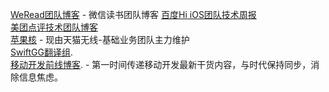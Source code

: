 [WeRead团队博客](http://wereadteam.github.io) - 微信读书团队博客 
[百度Hi iOS团队技术周报](http://baiduhidevios.github.io)  
[美团点评技术团队博客](https://tech.meituan.com)  
[苹果核](http://pingguohe.net) - 现由天猫无线-基础业务团队主力维护  
[SwiftGG翻译组](http://swift.gg).  
[移动开发前线博客](http://mobilefrontier.github.io). - 第一时间传递移动开发最新干货内容，与时代保持同步，消除信息焦虑。

